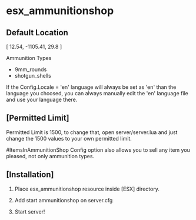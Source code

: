 # esx_ammunitionshop
## Default Location ##

[ 12.54, -1105.41, 29.8 ]

Ammunition Types

- 9mm_rounds
- shotgun_shells


If the Config.Locale = 'en' language will always be set as 'en' than the language you choosed, you can always
manually edit the 'en' language file and use your language there.


## [Permitted Limit] ##
Permitted Limit is 1500, to change that, open server/server.lua and just change the 1500 values to your own permitted limit.

 
#ItemsInAmmunitionShop Config option also allows you to sell any item you pleased, not only ammunition types.


## [Installation] ##

1. Place esx_ammunitionshop resource inside [ESX] directory.

2. Add start ammunitionshop on server.cfg

3. Start server!
